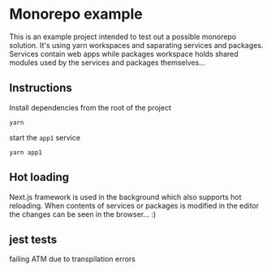 # Monorepo example
This is an example project intended to test out a possible monorepo solution. It's using yarn workspaces and saparating services and packages. Services contain web apps while packages workspace holds shared modules used by the services and packages themselves...

## Instructions
Install dependencies from the root of the project
```
yarn
```

start the `app1` service
```
yarn app1
```

## Hot loading
Next.js framework is used in the background which also supports hot reloading. When contents of services or packages is modified in the editor the changes can be seen in the browser... :)

## jest tests
failing ATM due to transpilation errors
